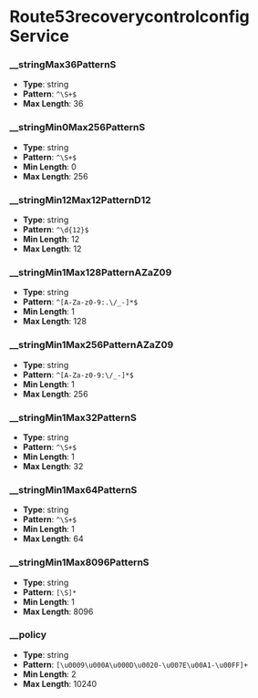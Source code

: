 # Route53recoverycontrolconfig Service

### __stringMax36PatternS
- **Type**: string
- **Pattern**: `^\S+$`
- **Max Length**: 36

### __stringMin0Max256PatternS
- **Type**: string
- **Pattern**: `^\S+$`
- **Min Length**: 0
- **Max Length**: 256

### __stringMin12Max12PatternD12
- **Type**: string
- **Pattern**: `^\d{12}$`
- **Min Length**: 12
- **Max Length**: 12

### __stringMin1Max128PatternAZaZ09
- **Type**: string
- **Pattern**: `^[A-Za-z0-9:.\/_-]*$`
- **Min Length**: 1
- **Max Length**: 128

### __stringMin1Max256PatternAZaZ09
- **Type**: string
- **Pattern**: `^[A-Za-z0-9:\/_-]*$`
- **Min Length**: 1
- **Max Length**: 256

### __stringMin1Max32PatternS
- **Type**: string
- **Pattern**: `^\S+$`
- **Min Length**: 1
- **Max Length**: 32

### __stringMin1Max64PatternS
- **Type**: string
- **Pattern**: `^\S+$`
- **Min Length**: 1
- **Max Length**: 64

### __stringMin1Max8096PatternS
- **Type**: string
- **Pattern**: `[\S]*`
- **Min Length**: 1
- **Max Length**: 8096

### __policy
- **Type**: string
- **Pattern**: `[\u0009\u000A\u000D\u0020-\u007E\u00A1-\u00FF]+`
- **Min Length**: 2
- **Max Length**: 10240

